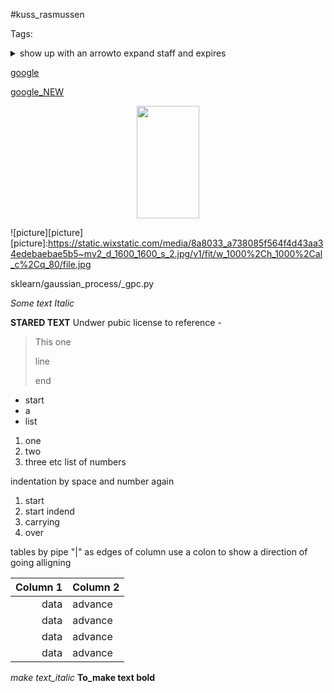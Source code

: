 

#kuss_rasmussen 


Tags:

<details>
  <summary>show up with an arrowto expand staff and expires</summary>
  Hideden staff inside 
  
  
</details>



[google](http://www.google.com)

[google_NEW][google-link]

[google-link]:http://www.google.com



<p align="center">
  
<img allign="right" width="100" height="180" src="https://static.wixstatic.com/media/8a8033_a738085f564f4d43aa34edebaebae5b5~mv2_d_1600_1600_s_2.jpg/v1/fit/w_1000%2Ch_1000%2Cal_c%2Cq_80/file.jpg">

![picture][picture]
[picture]:https://static.wixstatic.com/media/8a8033_a738085f564f4d43aa34edebaebae5b5~mv2_d_1600_1600_s_2.jpg/v1/fit/w_1000%2Ch_1000%2Cal_c%2Cq_80/file.jpg

</p>


sklearn/gaussian_process/_gpc.py
>
_Some text Italic_

**STARED TEXT**
Undwer pubic license to reference - 

> This 
> one  
> 
> line
>
>
>end

* start
* a
* list

1. one
2. two
3. three etc list of numbers


indentation by space and number again 
1. start
  1. start indend
  2. carrying 
  3. over

tables by pipe "|" as edges of column
use a colon to show a direction of going alligning 


|Column 1 |Column 2 |
| -:      |   :-    |
|data     |advance  |
|data     |advance  |
|data     |advance  |
|data     |advance  |


_make text_italic_
**To_make text bold**